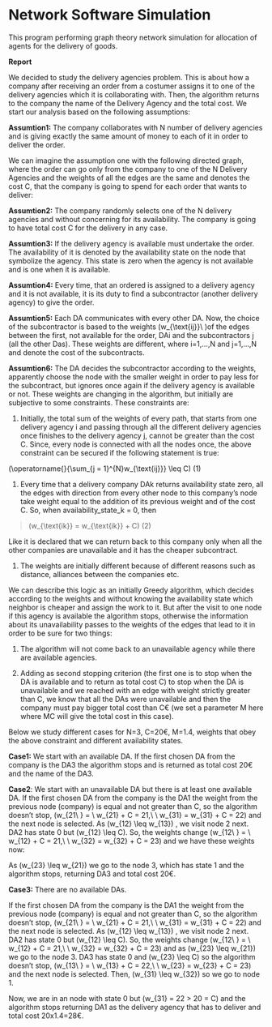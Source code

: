 # Network Software Simulation


This program performing graph theory network simulation for allocation of agents for the delivery of goods.

**Report**

We decided to study the delivery agencies problem. This is about how a
company after receiving an order from a costumer assigns it to one of
the delivery agencies which it is collaborating with. Then, the
algorithm returns to the company the name of the Delivery Agency and the
total cost. We start our analysis based on the following assumptions:

**Assumtion1:** The company collaborates with N number of delivery
agencies and is giving exactly the same amount of money to each of it in
order to deliver the order.

We can imagine the assumption one with the following directed graph,
where the order can go only from the company to one of the N Delivery
Agencies and the weights of all the edges are the same and denotes the
cost C, that the company is going to spend for each order that wants to
deliver:

**Assumtion2:** The company randomly selects one of the N delivery
agencies and without concerning for its availability. The company is
going to have total cost C for the delivery in any case.

**Assumtion3:** If the delivery agency is available must undertake the
order. The availability of it is denoted by the availability state on
the node that symbolize the agency. This state is zero when the agency
is not available and is one when it is available.

**Assumtion4:** Every time, that an ordered is assigned to a delivery
agency and it is not available, it is its duty to find a subcontractor
(another delivery agency) to give the order.

**Assumtion5:** Each DA communicates with every other DA. Now, the
choice of the subcontractor is based to the weights
\(w_{\text{ij}}\ \)of the edges between the first, not available for the
order, DAi and the subcontractors j (all the other Das). These weights
are different, where i=1,…,N and j=1,…,N and denote the cost of the
subcontracts.

**Assumtion6:** The DA decides the subcontractor according to the
weights, apparently choose the node with the smaller weight in order to
pay less for the subcontract, but ignores once again if the delivery
agency is available or not. These weights are changing in the algorithm,
but initially are subjective to some constraints. These constraints are:

1.  Initially, the total sum of the weights of every path, that starts
    from one delivery agency i and passing through all the different
    delivery agencies once finishes to the delivery agency j, cannot be
    greater than the cost C. Since, every node is connected with all the
    nodes once, the above constraint can be secured if the following
    statement is true:

\(\operatorname{}{\sum_{j = 1}^{N}w_{\text{ij}}} \leq C\) (1)

1.  Every time that a delivery company DAk returns availability state
    zero, all the edges with direction from every other node to this
    company’s node take weight equal to the addition of its previous
    weight and of the cost C. So, when availability\_state\_k = 0, then

> \(w_{\text{ik}} = w_{\text{ik}} + C\) (2)

Like it is declared that we can return back to this company only when
all the other companies are unavailable and it has the cheaper
subcontract.

1.  The weights are initially different because of different reasons
    such as distance, alliances between the companies etc.

We can describe this logic as an initially Greedy algorithm, which
decides according to the weights and without knowing the availability
state which neighbor is cheaper and assign the work to it. But after the
visit to one node if this agency is available the algorithm stops,
otherwise the information about its unavailability passes to the weights
of the edges that lead to it in order to be sure for two things:

1.  The algorithm will not come back to an unavailable agency while
    there are available agencies.

2.  Adding as second stopping criterion (the first one is to stop when
    the DA is available and to return as total cost C) to stop when the
    DA is unavailable and we reached with an edge with weight strictly
    greater than C, we know that all the DAs were unavailable and then
    the company must pay bigger total cost than C€ (we set a parameter M
    here where MC will give the total cost in this case).

Below we study different cases for N=3, C=20€, M=1.4, weights that obey
the above constraint and different availability states.

**Case1:** We start with an available DA. If the first chosen DA from
the company is the DA3 the algorithm stops and is returned as total cost
20€ and the name of the DA3.

**Case2**: We start with an unavailable DA but there is at least one
available DA. If the first chosen DA from the company is the DA1 the
weight from the previous node (company) is equal and not greater than C,
so the algorithm doesn’t stop,
\(w_{21\ } = \ w_{21} + C = 21,\ \ w_{31} = w_{31} + C = 22\) and the
next node is selected. As \(w_{12} \leq w_{13}\) , we visit node 2 next.
DA2 has state 0 but \(w_{12} \leq C\). So, the weights change
\(w_{12\ } = \ w_{12} + C = 21,\ \ w_{32} = w_{32} + C = 23\) and we
have these weights now:

As \(w_{23} \leq w_{21}\) we go to the node 3, which has state 1 and the
algorithm stops, returning DA3 and total cost 20€.

**Case3:** There are no available DAs.

If the first chosen DA from the company is the DA1 the weight from the
previous node (company) is equal and not greater than C, so the
algorithm doesn’t stop,
\(w_{21\ } = \ w_{21} + C = 21,\ \ w_{31} = w_{31} + C = 22\) and the
next node is selected. As \(w_{12} \leq w_{13}\) , we visit node 2 next.
DA2 has state 0 but \(w_{12} \leq C\). So, the weights change
\(w_{12\ } = \ w_{12} + C = 21,\ \ w_{32} = w_{32} + C = 23\) and as
\(w_{23} \leq w_{21}\) we go to the node 3. DA3 has state 0 and
\(w_{23} \leq C\) so the algorithm doesn’t stop,
\(w_{13\ } = \ w_{13} + C = 22,\ \ w_{23} = w_{23} + C = 23\) and the
next node is selected. Then, \(w_{31} \leq w_{32}\) so we go to node 1.

Now, we are in an node with state 0 but \(w_{31} = 22 > 20 = C\) and the
algorithm stops returning DA1 as the delivery agency that has to deliver
and total cost 20x1.4=28€.

